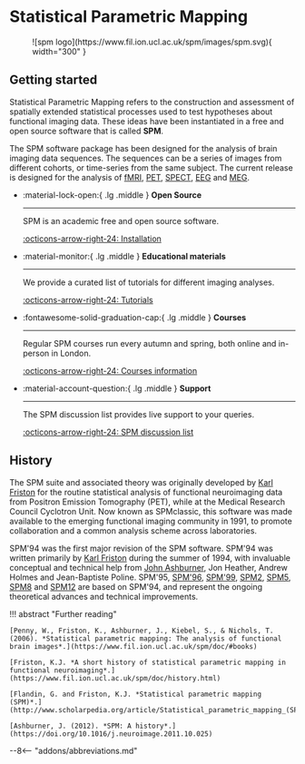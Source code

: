 # Statistical Parametric Mapping

<figure markdown>
  ![spm logo](https://www.fil.ion.ucl.ac.uk/spm/images/spm.svg){ width="300" }
  <figcaption></figcaption>
</figure>

## Getting started

Statistical Parametric Mapping refers to the construction and assessment of spatially extended statistical processes used to test hypotheses about functional imaging data. These ideas have been instantiated in a free and open source software that is called **SPM**.

The SPM software package has been designed for the analysis of brain imaging data sequences. The sequences can be a series of images from different cohorts, or time-series from the same subject. The current release is designed for the analysis of [fMRI](https://www.fil.ion.ucl.ac.uk/spm/doc/biblio/Keyword/FMRI.html), [PET](https://www.fil.ion.ucl.ac.uk/spm/doc/biblio/Keyword/PET.html), [SPECT](https://www.fil.ion.ucl.ac.uk/spm/doc/biblio/Keyword/PET.html), [EEG](https://www.fil.ion.ucl.ac.uk/spm/doc/biblio/Keyword/EEG.html) and [MEG](https://www.fil.ion.ucl.ac.uk/spm/doc/biblio/Keyword/MEG.html).

<div class="grid cards" markdown>

-   :material-lock-open:{ .lg .middle } __Open Source__

    ---

    SPM is an academic free and open source software.

    [:octicons-arrow-right-24: Installation ](installation/)

-   :material-monitor:{ .lg .middle } __Educational materials__

    ---

    We provide a curated list of tutorials for different imaging analyses.

    [:octicons-arrow-right-24: Tutorials](tutorials/)

-   :fontawesome-solid-graduation-cap:{ .lg .middle } __Courses__

    ---

    Regular SPM courses run every autumn and spring, both online and in-person in London.

    [:octicons-arrow-right-24: Courses information](https://www.fil.ion.ucl.ac.uk/spm/course/)

-   :material-account-question:{ .lg .middle } __Support__

    ---

    The SPM discussion list provides live support to your queries.

    [:octicons-arrow-right-24: SPM discussion list](https://www.fil.ion.ucl.ac.uk/spm/support/)

</div>

## History

The SPM suite and associated theory was originally developed by [Karl Friston](https://www.fil.ion.ucl.ac.uk/~karl/) for the routine statistical analysis of functional neuroimaging data from Positron Emission Tomography (PET), while at the Medical Research Council Cyclotron Unit. Now known as SPMclassic, this software was made available to the emerging functional imaging community in 1991, to promote collaboration and a common analysis scheme across laboratories.

SPM'94 was the first major revision of the SPM software. SPM'94 was written primarily by [Karl Friston](https://www.fil.ion.ucl.ac.uk/~karl/) during the summer of 1994, with invaluable conceptual and technical help from [John Ashburner](https://www.fil.ion.ucl.ac.uk/~john/), Jon Heather, Andrew Holmes and Jean-Baptiste Poline. SPM'95, [SPM'96](https://www.fil.ion.ucl.ac.uk/spm/software/spm96/), [SPM'99](https://www.fil.ion.ucl.ac.uk/spm/software/spm99/), [SPM2](https://www.fil.ion.ucl.ac.uk/spm/software/spm2/), [SPM5](https://www.fil.ion.ucl.ac.uk/spm/software/spm5/), [SPM8](https://www.fil.ion.ucl.ac.uk/spm/software/spm8/) and [SPM12](https://www.fil.ion.ucl.ac.uk/spm/software/spm12/) are based on SPM'94, and represent the ongoing theoretical advances and technical improvements.

!!! abstract "Further reading"

    [Penny, W., Friston, K., Ashburner, J., Kiebel, S., & Nichols, T. (2006). *Statistical parametric mapping: The analysis of functional brain images*.](https://www.fil.ion.ucl.ac.uk/spm/doc/#books)

    [Friston, K.J. *A short history of statistical parametric mapping in functional neuroimaging*.](https://www.fil.ion.ucl.ac.uk/spm/doc/history.html)

    [Flandin, G. and Friston, K.J. *Statistical parametric mapping (SPM)*.](http://www.scholarpedia.org/article/Statistical_parametric_mapping_(SPM))

    [Ashburner, J. (2012). *SPM: A history*.](https://doi.org/10.1016/j.neuroimage.2011.10.025)

--8<-- "addons/abbreviations.md"
